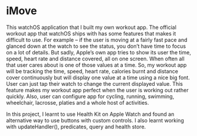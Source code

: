 # iMove
This watchOS application that I built my own workout app. The official workout app that watchOS ships with has some features that makes it difficult to use. For example – if the user is moving at a fairly fast pace and glanced down at the watch to see the status, you don’t have time to focus on a lot of details. But sadly, Apple’s own app tries to show its user the time, speed, heart rate and distance covered, all on one screen. When often all that user cares about is one of those values at a time. So, my workout app will be tracking the time, speed, heart rate, calories burnt and distance cover continuously but will display one value at a time using a nice big font. User can just tap their watch to change the current displayed value. This feature makes my workout app perfect when the user is working out rather quickly. Also, user can configure app for cycling, running, swimming, wheelchair, lacrosse, platies and a whole host of activities.

In this project, I learnt to use Health Kit on Apple Watch and found an alternative way to use buttons with custom controls. I also learnt working with updateHandler(), predicates, query and health store.

